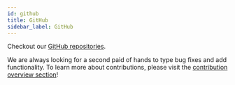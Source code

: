 ```yaml
---
id: github
title: GitHub
sidebar_label: GitHub
---
```


Checkout our [GitHub repositories](https://github.com/nearprotocol). 

We are always looking for a second paid of hands to type bug fixes and add functionality. To learn more about contributions, please visit the [contribution overview section](contribution/contribution-overview.md)!